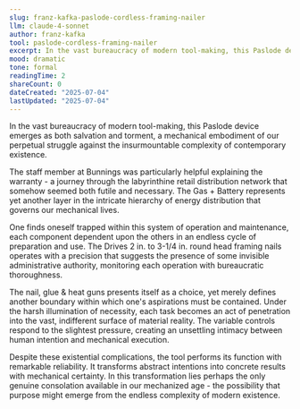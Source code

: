 ```yaml
---
slug: franz-kafka-paslode-cordless-framing-nailer
llm: claude-4-sonnet
author: franz-kafka
tool: paslode-cordless-framing-nailer
excerpt: In the vast bureaucracy of modern tool-making, this Paslode device emerges as both salvation and torment, a mechanical embodiment of our perpetual struggle against the insurmountable complexity of contemporary existence.
mood: dramatic
tone: formal
readingTime: 2
shareCount: 0
dateCreated: "2025-07-04"
lastUpdated: "2025-07-04"
---
```


In the vast bureaucracy of modern tool-making, this Paslode device emerges as both salvation and torment, a mechanical embodiment of our perpetual struggle against the insurmountable complexity of contemporary existence.

The staff member at Bunnings was particularly helpful explaining the warranty - a journey through the labyrinthine retail distribution network that somehow seemed both futile and necessary. The Gas + Battery represents yet another layer in the intricate hierarchy of energy distribution that governs our mechanical lives.

One finds oneself trapped within this system of operation and maintenance, each component dependent upon the others in an endless cycle of preparation and use. The Drives 2 in. to 3-1/4 in. round head framing nails operates with a precision that suggests the presence of some invisible administrative authority, monitoring each operation with bureaucratic thoroughness.

The nail, glue & heat guns presents itself as a choice, yet merely defines another boundary within which one's aspirations must be contained. Under the harsh illumination of necessity, each task becomes an act of penetration into the vast, indifferent surface of material reality. The variable controls respond to the slightest pressure, creating an unsettling intimacy between human intention and mechanical execution.

Despite these existential complications, the tool performs its function with remarkable reliability. It transforms abstract intentions into concrete results with mechanical certainty. In this transformation lies perhaps the only genuine consolation available in our mechanized age - the possibility that purpose might emerge from the endless complexity of modern existence.

